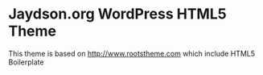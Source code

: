 # Jaydson.org WordPress HTML5 Theme
This theme is based on http://www.rootstheme.com which include HTML5 Boilerplate

